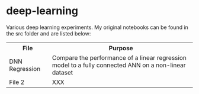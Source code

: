 # deep-learning
Various deep learning experiments. My original notebooks can be found in the src folder and are listed below:

<table>
  <tr>
    <th>File</th>
    <th><span style="font-weight:bold">Purpose</span></th>
  </tr>
  <tr>
    <td>DNN Regression</td>
    <td>Compare the performance of a linear regression model to a fully connected  ANN on a non-linear dataset</td>
  </tr>
  <tr>
    <td>File 2</td>
    <td>XXX</td>
  </tr>
</table>
